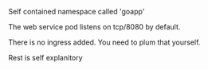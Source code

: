 
Self contained namespace called 'goapp'

The web service pod listens on tcp/8080 by default.

There is no ingress added.  You need to plum that yourself.

Rest is self explanitory